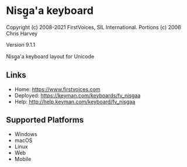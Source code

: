 Nisg̱a'a keyboard
======================

Copyright (c) 2008-2021 FirstVoices, SIL International. Portions (c) 2006 Chris Harvey

Version 9.1.1

Nisg̱a'a keyboard layout for Unicode

Links
-----

 * Home:     <https://www.firstvoices.com>
 * Deployed: <https://keyman.com/keyboards/fv_nisgaa>
 * Help:     <http://help.keyman.com/keyboard/fv_nisgaa>
 
Supported Platforms
-------------------

 * Windows
 * macOS
 * Linux
 * Web
 * Mobile

